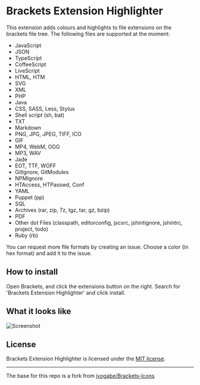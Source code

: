 Brackets Extension Highlighter
==============================
This extension adds colours and highlights to file extensions on the brackets file tree. The following files are supported at the moment:

 - JavaScript
 - JSON
 - TypeScript
 - CoffeeScript
 - LiveScript
 - HTML, HTM
 - SVG
 - XML
 - PHP
 - Java
 - CSS, SASS, Less, Stylus
 - Shell script (sh, bat)
 - TXT
 - Markdown
 - PNG, JPG, JPEG, TIFF, ICO
 - GIF
 - MP4, WebM, OGG
 - MP3, WAV
 - Jade
 - EOT, TTF, WOFF
 - GitIgnore, GitModules
 - NPMIgnore
 - HTAccess, HTPasswd, Conf
 - YAML
 - Puppet (pp)
 - SQL
 - Archives (rar, zip, 7z, tgz, tar, gz, bzip)
 - PDF
 - Other dot Files (classpath, editorconfig, jscsrc, jshintignore, jshintrc, project, todo)
 - Ruby (rb)

You can request more file formats by creating an issue. Choose a color (in hex format) and add it to the issue.

How to install
--------------
Open Brackets, and click the extensions button on the right. Search for 'Brackets Extension Highlighter' and click install.

What it looks like
------------------

![Screenshot](https://raw.githubusercontent.com/tjeffree/Brackets-ExtensionHighlight/master/examples/gif.gif)

License
-------
Brackets Extension Highlighter is licensed under the [MIT license](http://opensource.org/licenses/MIT).

---

The base for this repo is a fork from [ivogabe/Brackets-Icons](https://github.com/ivogabe/Brackets-Icons)
